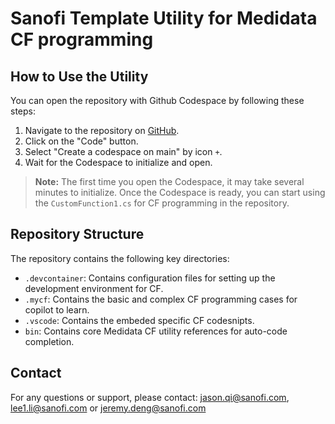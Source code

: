 # Sanofi Template Utility for Medidata CF programming

## How to Use the Utility

You can open the repository with Github Codespace by following these steps:
1. Navigate to the repository on [GitHub](https://github.com/I0424672/Sanofi_CF_Utility_NET8).
2. Click on the "Code" button.
3. Select "Create a codespace on main" by icon `+`.
4. Wait for the Codespace to initialize and open.

> **Note:** The first time you open the Codespace, it may take several minutes to initialize. Once the Codespace is ready, you can start using the `CustomFunction1.cs` for CF programming in the repository.

## Repository Structure

The repository contains the following key directories:

- `.devcontainer`: Contains configuration files for setting up the development environment for CF.
- `.mycf`: Contains the basic and complex CF programming cases for copilot to learn.
- `.vscode`: Contains the embeded specific CF codesnipts.
- `bin`: Contains core Medidata CF utility references for auto-code completion.

## Contact

For any questions or support, please contact: [jason.qi@sanofi.com](mailto:jason.qi@sanofi.com), [lee1.li@sanofi.com](mailto:lee1.li@sanofi.com) or [jeremy.deng@sanofi.com](mailto:jeremy.deng@sanofi.com)


